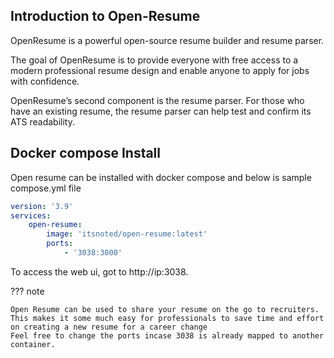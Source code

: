 ## Introduction to Open-Resume
OpenResume is a powerful open-source resume builder and resume parser.

The goal of OpenResume is to provide everyone with free access to a modern professional resume design and enable anyone to apply for jobs with confidence.

OpenResume’s second component is the resume parser. For those who have an existing resume, the resume parser can help test and confirm its ATS readability.

## Docker compose Install
Open resume can be installed with docker compose and below is sample compose.yml file
```yml
version: '3.9'
services:
    open-resume:
        image: 'itsnoted/open-resume:latest'
        ports:
            - '3038:3000'
```
To access the web ui, got to http://ip:3038.

??? note

    Open Resume can be used to share your resume on the go to recruiters.
    This makes it some much easy for professionals to save time and effort on creating a new resume for a career change
    Feel free to change the ports incase 3038 is already mapped to another container.
